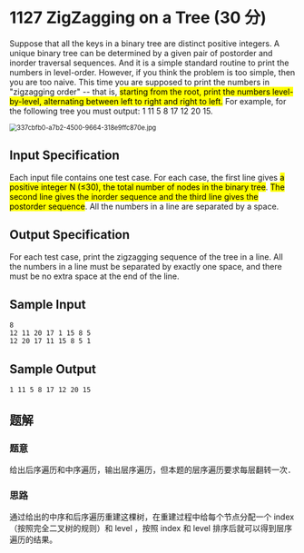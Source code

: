 # 1127 ZigZagging on a Tree (30 分)

Suppose that all the keys in a binary tree are distinct positive integers. A unique binary tree can be determined by a given pair of postorder and inorder traversal sequences. And it is a simple standard routine to print the numbers in level-order. However, if you think the problem is too simple, then you are too naive. This time you are supposed to print the numbers in "zigzagging order" -- that is, <mark>starting from the root, print the numbers level-by-level, alternating between left to right and right to left.</mark> For example, for the following tree you must output: 1 11 5 8 17 12 20 15.

<img src="https://images.ptausercontent.com/337cbfb0-a7b2-4500-9664-318e9ffc870e.jpg" alt="337cbfb0-a7b2-4500-9664-318e9ffc870e.jpg" style="zoom:80%;" />

## Input Specification

Each input file contains one test case. For each case, the first line gives <mark>a positive integer N ($\le$30), the total number of nodes in the binary tree</mark>. <mark>The second line gives the inorder sequence and the third line gives the postorder sequence</mark>. All the numbers in a line are separated by a space.

## Output Specification

For each test case, print the zigzagging sequence of the tree in a line. All the numbers in a line must be separated by exactly one space, and there must be no extra space at the end of the line.

## Sample Input

    8
    12 11 20 17 1 15 8 5
    12 20 17 11 15 8 5 1

## Sample Output

    1 11 5 8 17 12 20 15

## 题解

### 题意

给出后序遍历和中序遍历，输出层序遍历，但本题的层序遍历要求每层翻转一次．

### 思路

通过给出的中序和后序遍历重建这棵树，在重建过程中给每个节点分配一个 index（按照完全二叉树的规则）和 level ，按照 index 和 level 排序后就可以得到层序遍历的结果。
